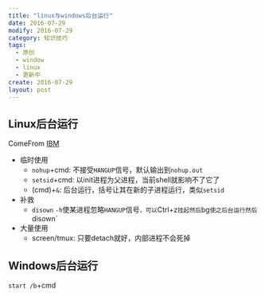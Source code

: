 ```yaml
---
title: "linux与windows后台运行"
date: 2016-07-29
modify: 2016-07-29
category: 知识技巧
tags:
  - 原创
  - window
  - linux
  - 更新中
create: 2016-07-29
layout: post
---
```


## Linux后台运行
ComeFrom [IBM](http://www.ibm.com/developerworks/cn/linux/l-cn-nohup/)

* 临时使用
    * `nohup`+cmd: 不接受`HANGUP`信号，默认输出到`nohup.out`
    * `setsid`+cmd: 以init进程为父进程，当前shell就影响不了它了
    * (cmd)+`&`: 后台运行，括号让其在新的子进程运行，类似`setsid`
* 补救
    * `disown` `-h`使某进程忽略`HANGUP`信号`，可以`Ctrl+z`挂起然后`bg`使之后台运行然后`disown`
* 大量使用
    * screen/tmux: 只要detach就好，内部进程不会死掉

## Windows后台运行

`start /b`+cmd
